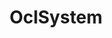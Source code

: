 ---
title: OclSystem
position:
type: Class
parameters:
returns:
methods_abstract: 
  - 
    name: setupVariables()
    parameters:
    returns:
    content: Implement this method to define the system variables. You can create state, control and algebraic variables using the class methods.
  - 
    name: setupEquation(x, z, u, p)
    parameters:
      - 
        name: x
        type: OclVariable
        content: State variables
      - 
        name: z
        type: OclVariable
        content: Algebraic Variables
      - 
        name: u
        type: OclVariable
        content: Control variables
      - 
        name: p
        type: OclVariable
        content: Parameters
    returns:
    content: Implement this method to specify the differential and algebraic equations. It is possible to define only ordinary differential equations (ODE system), or differential and algebraic equations (DAE system).
methods: 
  - 
    name: addState(id, size)
    parameters:
      - 
        name: id
        type: char
        content: Name of the state variable
      - 
        name: size
        type: int, optional
        content: Size of the state variable. Scalar, vector, and matrix valued variables are allowed. If a scalar value s is given, the size of the variable will be [s,1]. Defaults to [1,1].
    returns:
    content: Adds a state variable to the system. This function must be called within the setupEquation method.
  - 
    name: addAlgVar(id, size)
    parameters:
      - 
        name: id
        type: char
        content: Name of the algebraic variable
      - 
        name: size
        type: int, optional
        content: Size of the algebraic variable. Scalar, vector, and matrix valued variables are allowed. If a scalar value s is given, the size of the variable will be [s,1]. Defaults to [1,1].
    returns:
    content: Adds an algebraic variable to the system. This function must be called within the setupEquation method.
  - 
    name: addControl(id, size)
    parameters:
      - 
        name: id
        type: char
        content: Name of the control variable
      - 
        name: size
        type: int, optional
        content: Size of the control variable. Scalar, vector, and matrix valued variables are allowed. If a scalar value s is given, the size of the variable will be [s,1]. Defaults to [1,1].
    returns:
    content: Adds an control input to the system. This function must be called within the setupEquation method.

  - 
    name: addParameter(id, size)
    parameters:
      - 
        name: id
        type: char
        content: Name of the parameter
      - 
        name: size
        type: int, optional
        content: Size of the control variable. Scalar, vector, and matrix valued variables are allowed. If a scalar value s is given, the size of the variable will be [s,1]. Defaults to [1,1].
    returns:
    content: Adds a parameter. This function must be called within the setupEquation method.

  - 
    name: setODE(id, equation)
    parameters:
      - name: id
        type: char
        content: Name of the state variable for that the differential equation is given.
      - name: equation
        type: OclVariable or Matlab matrix
        content: The equation specifies the derivative of a state variable. Right hand side of the differential equation dot(x) = f(x,z,u,p) for state variable x.
    returns:
    content: Adds a differential equation to the system. Note that for every state variable a differential equation must be specified.

  - 
    name: setAlgEquation(equation)
    parameters:
      - 
        name: equation
        type: OclVariable or Matlab matrix
        content: Algebraic equation g in the form g(x,z,u,p)=0
    returns:
    content: Adds an algebraic equation to the system. Note that in order to be able to simulate the system, the total number of rows of the algebraic equations needs to be equal to the total number/dimension of algebraic variables.

content_markdown: The system is implemented by inheriting from the System class. You need to implement the two methods setupVariables and setupEquation. Have a look at the VanDerPolSystem.m in the Examples folder get an impression on how it works.
  
left_code_blocks:
right_code_blocks:
---